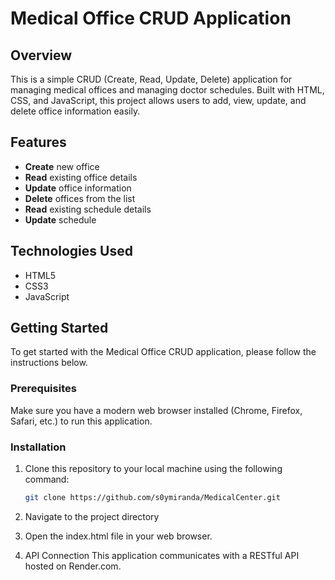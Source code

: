 # Medical Office CRUD Application

## Overview

This is a simple CRUD (Create, Read, Update, Delete) application for managing medical offices and managing doctor schedules. Built with HTML, CSS, and JavaScript, this project allows users to add, view, update, and delete office information easily.

## Features

- **Create** new office
- **Read** existing office details
- **Update** office information
- **Delete** offices from the list
-  **Read** existing schedule details
- **Update** schedule

## Technologies Used

- HTML5
- CSS3
- JavaScript

## Getting Started

To get started with the Medical Office CRUD application, please follow the instructions below.

### Prerequisites

Make sure you have a modern web browser installed (Chrome, Firefox, Safari, etc.) to run this application.

### Installation

1. Clone this repository to your local machine using the following command:
   ```bash
   git clone https://github.com/s0ymiranda/MedicalCenter.git

2. Navigate to the project directory

3. Open the index.html file in your web browser.

4. API Connection
This application communicates with a RESTful API hosted on Render.com.
